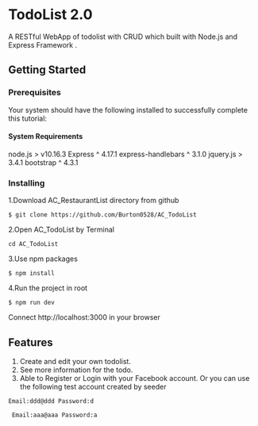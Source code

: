 # TodoList 2.0

A RESTful WebApp of todolist with CRUD which built with Node.js and Express Framework .

## Getting Started

### Prerequisites

Your system should have the following installed to successfully complete this tutorial:

#### System Requirements

node.js > v10.16.3
Express ^ 4.17.1
express-handlebars ^ 3.1.0
jquery.js > 3.4.1
bootstrap ^ 4.3.1

### Installing

1.Download AC_RestaurantList directory from github

```
$ git clone https://github.com/Burton0528/AC_TodoList
```

2.Open AC_TodoList by Terminal

```
cd AC_TodoList
```

3.Use npm packages

```
$ npm install
```

4.Run the project in root

```
$ npm run dev
```

Connect http://localhost:3000 in your browser

## Features

1. Create and edit your own todolist.
2. See more information for the todo.
3. Able to Register or Login with your Facebook account.
   Or you can use the following test account created by seeder

```
Email:ddd@ddd Password:d
```

```
 Email:aaa@aaa Password:a
```
